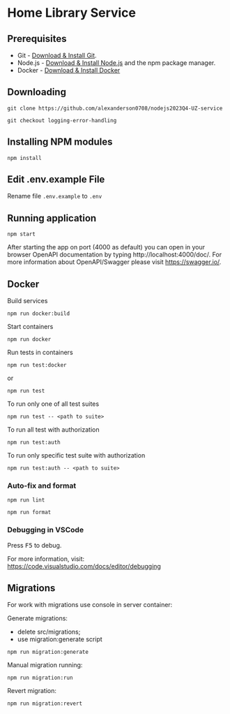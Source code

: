 # Home Library Service

## Prerequisites

- Git - [Download & Install Git](https://git-scm.com/downloads).
- Node.js - [Download & Install Node.js](https://nodejs.org/en/download/) and the npm package manager.
- Docker - [Download & Install Docker](https://docs.docker.com/engine/install/)

## Downloading

```
git clone https://github.com/alexanderson0708/nodejs2023Q4-UZ-service
```

```
git checkout logging-error-handling
```

## Installing NPM modules

```
npm install
```

## Edit .env.example File


Rename file `.env.example` to `.env`


## Running application

```
npm start
```

After starting the app on port (4000 as default) you can open
in your browser OpenAPI documentation by typing http://localhost:4000/doc/.
For more information about OpenAPI/Swagger please visit https://swagger.io/.

## Docker

Build services
```
npm run docker:build
```
Start containers
```
npm run docker
```
Run tests in containers
```
npm run test:docker
```
or
```
npm run test
```

To run only one of all test suites

```
npm run test -- <path to suite>
```

To run all test with authorization

```
npm run test:auth
```

To run only specific test suite with authorization

```
npm run test:auth -- <path to suite>
```

### Auto-fix and format

```
npm run lint
```

```
npm run format
```

### Debugging in VSCode

Press <kbd>F5</kbd> to debug.

For more information, visit: https://code.visualstudio.com/docs/editor/debugging

## Migrations

For work with migrations use console in server container:

Generate migrations:
- delete src/migrations;
- use migration:generate script
 ```
 npm run migration:generate
 ```

Manual migration running:
 ```
 npm run migration:run
 ```

Revert migration:
 ```
 npm run migration:revert
 ```